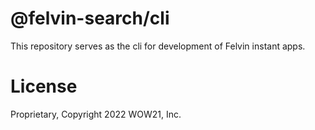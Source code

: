 # @felvin-search/cli

This repository serves as the cli for development of Felvin instant apps.


# License

Proprietary, Copyright 2022 WOW21, Inc.
